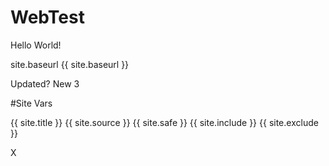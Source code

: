 # WebTest
Hello World!

site.baseurl
{{ site.baseurl }}

Updated?
New 3



#Site Vars

{{ site.title }}
{{ site.source }}
{{ site.safe }}
{{ site.include }}
{{ site.exclude }}

X
